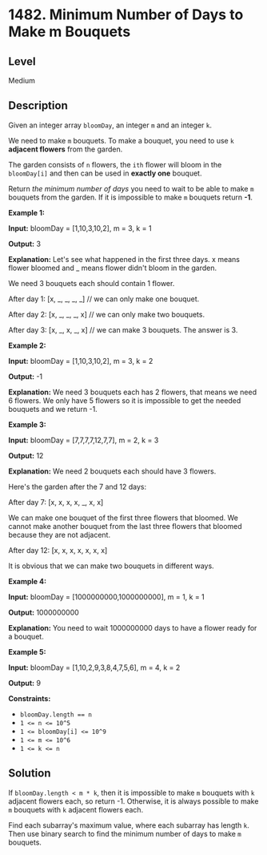 # 1482. Minimum Number of Days to Make m Bouquets
## Level
Medium

## Description
Given an integer array `bloomDay`, an integer `m` and an integer `k`.

We need to make `m` bouquets. To make a bouquet, you need to use `k` **adjacent flowers** from the garden.

The garden consists of `n` flowers, the `ith` flower will bloom in the `bloomDay[i]` and then can be used in **exactly one** bouquet.

Return *the minimum number of days* you need to wait to be able to make `m` bouquets from the garden. If it is impossible to make `m` bouquets return **-1**.

**Example 1:**

**Input:** bloomDay = [1,10,3,10,2], m = 3, k = 1

**Output:** 3

**Explanation:** Let's see what happened in the first three days. x means flower bloomed and _ means flower didn't bloom in the garden.

We need 3 bouquets each should contain 1 flower.

After day 1: [x, _, _, _, _]   // we can only make one bouquet.

After day 2: [x, _, _, _, x]   // we can only make two bouquets.

After day 3: [x, _, x, _, x]   // we can make 3 bouquets. The answer is 3.

**Example 2:**

**Input:** bloomDay = [1,10,3,10,2], m = 3, k = 2

**Output:** -1

**Explanation:** We need 3 bouquets each has 2 flowers, that means we need 6 flowers. We only have 5 flowers so it is impossible to get the needed bouquets and we return -1.

**Example 3:**

**Input:** bloomDay = [7,7,7,7,12,7,7], m = 2, k = 3

**Output:** 12

**Explanation:** We need 2 bouquets each should have 3 flowers.

Here's the garden after the 7 and 12 days:

After day 7: [x, x, x, x, _, x, x]

We can make one bouquet of the first three flowers that bloomed. We cannot make another bouquet from the last three flowers that bloomed because they are not adjacent.

After day 12: [x, x, x, x, x, x, x]

It is obvious that we can make two bouquets in different ways.

**Example 4:**

**Input:** bloomDay = [1000000000,1000000000], m = 1, k = 1

**Output:** 1000000000

**Explanation:** You need to wait 1000000000 days to have a flower ready for a bouquet.

**Example 5:**

**Input:** bloomDay = [1,10,2,9,3,8,4,7,5,6], m = 4, k = 2

**Output:** 9

**Constraints:**

* `bloomDay.length == n`
* `1 <= n <= 10^5`
* `1 <= bloomDay[i] <= 10^9`
* `1 <= m <= 10^6`
* `1 <= k <= n`

## Solution
If `bloomDay.length < m * k`, then it is impossible to make `m` bouquets with `k` adjacent flowers each, so return -1. Otherwise, it is always possible to make `m` bouquets with `k` adjacent flowers each.

Find each subarray's maximum value, where each subarray has length `k`. Then use binary search to find the minimum number of days to make `m` bouquets.
